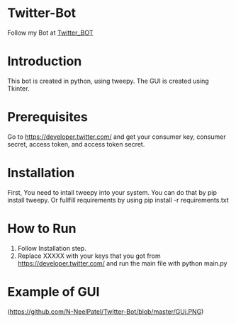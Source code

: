 # Twitter-Bot
Follow my Bot at [Twitter_BOT](https://twitter.com/spacex652002)
# Introduction
This bot is created in python, using tweepy.
The GUI is created using Tkinter.
# Prerequisites
Go to https://developer.twitter.com/ and get your consumer key, consumer secret, access token, and access token secret.
# Installation 
First, You need to intall tweepy into your system. You can do that by pip install tweepy. Or fullfill requirements by using pip install -r requirements.txt
# How to Run
1. Follow Installation step.
2. Replace XXXXX with your keys that you got from https://developer.twitter.com/ and run the main file with python main.py
# Example of GUI
(https://github.com/N-NeelPatel/Twitter-Bot/blob/master/GUi.PNG)
